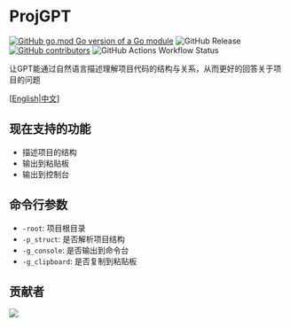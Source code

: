 # ProjGPT
[![GitHub go.mod Go version of a Go module](https://img.shields.io/github/go-mod/go-version/murInJ/ProjGPT.svg)](https://github.com/murInJ/ProjGPT)
![GitHub Release](https://img.shields.io/github/v/release/murInJ/ProjGPT)
[![GitHub contributors](https://img.shields.io/github/contributors/MurInJ/ProjGPT.svg)](https://GitHub.com/MurInJ/ProjGPT/graphs/contributors/)
![GitHub Actions Workflow Status](https://img.shields.io/github/actions/workflow/status/murInJ/ProjGPT/go.yml)

让GPT能通过自然语言描述理解项目代码的结构与关系，从而更好的回答关于项目的问题

[[English](https://github.com/MurInj/ProjGPT/README.md)|[中文](https://github.com/MurInj/ProjGPT/docs/README_CN.md)]
## 现在支持的功能
- 描述项目的结构
- 输出到粘贴板
- 输出到控制台

## 命令行参数
- `-root`: 项目根目录
- `-p_struct`: 是否解析项目结构
- `-g_console`: 是否输出到命令台
- `-g_clipboard`: 是否复制到粘贴板

## 贡献者
<a href="https://github.com/MurInj/ProjGPT/graphs/contributors">
  <img src="https://contrib.rocks/image?repo=MurInj/ProjGPT" />
</a>